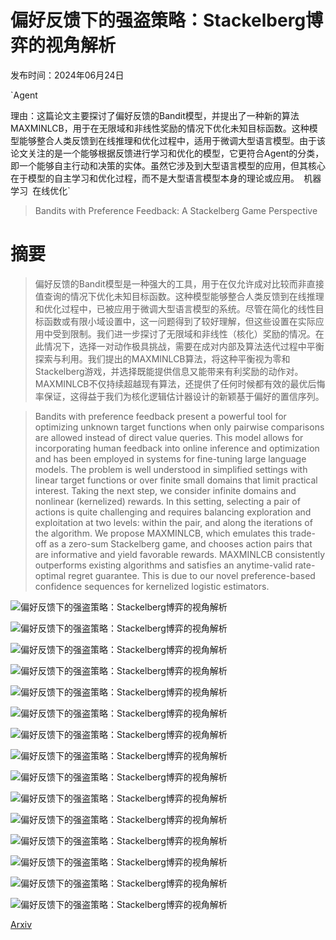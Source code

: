 # 偏好反馈下的强盗策略：Stackelberg博弈的视角解析

发布时间：2024年06月24日

`Agent

理由：这篇论文主要探讨了偏好反馈的Bandit模型，并提出了一种新的算法MAXMINLCB，用于在无限域和非线性奖励的情况下优化未知目标函数。这种模型能够整合人类反馈到在线推理和优化过程中，适用于微调大型语言模型。由于该论文关注的是一个能够根据反馈进行学习和优化的模型，它更符合Agent的分类，即一个能够自主行动和决策的实体。虽然它涉及到大型语言模型的应用，但其核心在于模型的自主学习和优化过程，而不是大型语言模型本身的理论或应用。` `机器学习` `在线优化`

> Bandits with Preference Feedback: A Stackelberg Game Perspective

# 摘要

> 偏好反馈的Bandit模型是一种强大的工具，用于在仅允许成对比较而非直接值查询的情况下优化未知目标函数。这种模型能够整合人类反馈到在线推理和优化过程中，已被应用于微调大型语言模型的系统。尽管在简化的线性目标函数或有限小域设置中，这一问题得到了较好理解，但这些设置在实际应用中受到限制。我们进一步探讨了无限域和非线性（核化）奖励的情况。在此情况下，选择一对动作极具挑战，需要在成对内部及算法迭代过程中平衡探索与利用。我们提出的MAXMINLCB算法，将这种平衡视为零和Stackelberg游戏，并选择既能提供信息又能带来有利奖励的动作对。MAXMINLCB不仅持续超越现有算法，还提供了任何时候都有效的最优后悔率保证，这得益于我们为核化逻辑估计器设计的新颖基于偏好的置信序列。

> Bandits with preference feedback present a powerful tool for optimizing unknown target functions when only pairwise comparisons are allowed instead of direct value queries. This model allows for incorporating human feedback into online inference and optimization and has been employed in systems for fine-tuning large language models. The problem is well understood in simplified settings with linear target functions or over finite small domains that limit practical interest. Taking the next step, we consider infinite domains and nonlinear (kernelized) rewards. In this setting, selecting a pair of actions is quite challenging and requires balancing exploration and exploitation at two levels: within the pair, and along the iterations of the algorithm. We propose MAXMINLCB, which emulates this trade-off as a zero-sum Stackelberg game, and chooses action pairs that are informative and yield favorable rewards. MAXMINLCB consistently outperforms existing algorithms and satisfies an anytime-valid rate-optimal regret guarantee. This is due to our novel preference-based confidence sequences for kernelized logistic estimators.

![偏好反馈下的强盗策略：Stackelberg博弈的视角解析](../../../paper_images/2406.16745/x1.png)

![偏好反馈下的强盗策略：Stackelberg博弈的视角解析](../../../paper_images/2406.16745/x2.png)

![偏好反馈下的强盗策略：Stackelberg博弈的视角解析](../../../paper_images/2406.16745/x3.png)

![偏好反馈下的强盗策略：Stackelberg博弈的视角解析](../../../paper_images/2406.16745/x4.png)

![偏好反馈下的强盗策略：Stackelberg博弈的视角解析](../../../paper_images/2406.16745/x5.png)

![偏好反馈下的强盗策略：Stackelberg博弈的视角解析](../../../paper_images/2406.16745/x6.png)

![偏好反馈下的强盗策略：Stackelberg博弈的视角解析](../../../paper_images/2406.16745/x7.png)

![偏好反馈下的强盗策略：Stackelberg博弈的视角解析](../../../paper_images/2406.16745/x8.png)

![偏好反馈下的强盗策略：Stackelberg博弈的视角解析](../../../paper_images/2406.16745/x9.png)

![偏好反馈下的强盗策略：Stackelberg博弈的视角解析](../../../paper_images/2406.16745/x10.png)

![偏好反馈下的强盗策略：Stackelberg博弈的视角解析](../../../paper_images/2406.16745/x11.png)

![偏好反馈下的强盗策略：Stackelberg博弈的视角解析](../../../paper_images/2406.16745/x12.png)

![偏好反馈下的强盗策略：Stackelberg博弈的视角解析](../../../paper_images/2406.16745/x13.png)

![偏好反馈下的强盗策略：Stackelberg博弈的视角解析](../../../paper_images/2406.16745/x14.png)

![偏好反馈下的强盗策略：Stackelberg博弈的视角解析](../../../paper_images/2406.16745/x15.png)

[Arxiv](https://arxiv.org/abs/2406.16745)